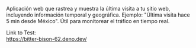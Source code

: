 Aplicación web que rastrea y muestra la última visita a tu sitio web, incluyendo información temporal y geográfica. Ejemplo: "Última visita hace 5 min desde México". Útil para monitorear el tráfico en tiempo real.

Link to Test:  
https://bitter-bison-62.deno.dev/
